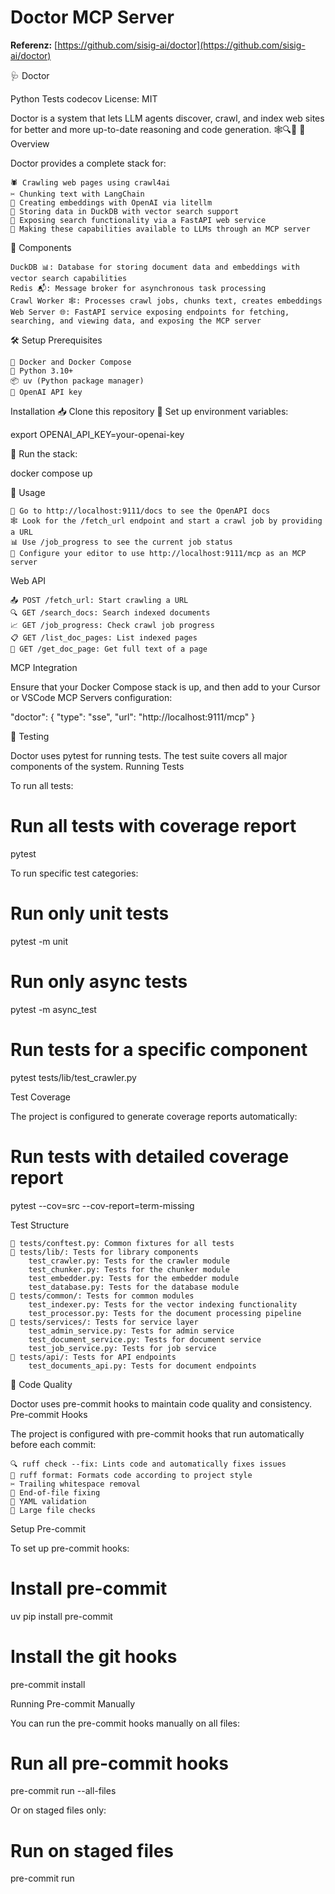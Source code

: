# Doctor MCP Server

**Referenz:** [https://github.com/sisig-ai/doctor](https://github.com/sisig-ai/doctor)

🩺 Doctor

Python Tests codecov License: MIT

Doctor is a system that lets LLM agents discover, crawl, and index web sites for better and more up-to-date reasoning and code generation. 🕸️🔍🧠
🌟 Overview

Doctor provides a complete stack for:

    🕷️ Crawling web pages using crawl4ai
    ✂️ Chunking text with LangChain
    🧩 Creating embeddings with OpenAI via litellm
    💾 Storing data in DuckDB with vector search support
    🚀 Exposing search functionality via a FastAPI web service
    🔌 Making these capabilities available to LLMs through an MCP server

🧩 Components

    DuckDB 📊: Database for storing document data and embeddings with vector search capabilities
    Redis 📬: Message broker for asynchronous task processing
    Crawl Worker 🕸️: Processes crawl jobs, chunks text, creates embeddings
    Web Server 🌐: FastAPI service exposing endpoints for fetching, searching, and viewing data, and exposing the MCP server

🛠️ Setup
Prerequisites

    🐳 Docker and Docker Compose
    🐍 Python 3.10+
    📦 uv (Python package manager)
    🔑 OpenAI API key

Installation
📥 Clone this repository
🔐 Set up environment variables:

export OPENAI_API_KEY=your-openai-key

🚀 Run the stack:

docker compose up

🚀 Usage

    📝 Go to http://localhost:9111/docs to see the OpenAPI docs
    🕸️ Look for the /fetch_url endpoint and start a crawl job by providing a URL
    📊 Use /job_progress to see the current job status
    🔌 Configure your editor to use http://localhost:9111/mcp as an MCP server

Web API

    📤 POST /fetch_url: Start crawling a URL
    🔍 GET /search_docs: Search indexed documents
    📈 GET /job_progress: Check crawl job progress
    📋 GET /list_doc_pages: List indexed pages
    📄 GET /get_doc_page: Get full text of a page

MCP Integration

Ensure that your Docker Compose stack is up, and then add to your Cursor or VSCode MCP Servers configuration:

"doctor": {
    "type": "sse",
    "url": "http://localhost:9111/mcp"
}

🧪 Testing

Doctor uses pytest for running tests. The test suite covers all major components of the system.
Running Tests

To run all tests:

# Run all tests with coverage report
pytest

To run specific test categories:

# Run only unit tests
pytest -m unit

# Run only async tests
pytest -m async_test

# Run tests for a specific component
pytest tests/lib/test_crawler.py

Test Coverage

The project is configured to generate coverage reports automatically:

# Run tests with detailed coverage report
pytest --cov=src --cov-report=term-missing

Test Structure

    📁 tests/conftest.py: Common fixtures for all tests
    📁 tests/lib/: Tests for library components
        test_crawler.py: Tests for the crawler module
        test_chunker.py: Tests for the chunker module
        test_embedder.py: Tests for the embedder module
        test_database.py: Tests for the database module
    📁 tests/common/: Tests for common modules
        test_indexer.py: Tests for the vector indexing functionality
        test_processor.py: Tests for the document processing pipeline
    📁 tests/services/: Tests for service layer
        test_admin_service.py: Tests for admin service
        test_document_service.py: Tests for document service
        test_job_service.py: Tests for job service
    📁 tests/api/: Tests for API endpoints
        test_documents_api.py: Tests for document endpoints

🧹 Code Quality

Doctor uses pre-commit hooks to maintain code quality and consistency.
Pre-commit Hooks

The project is configured with pre-commit hooks that run automatically before each commit:

    🔍 ruff check --fix: Lints code and automatically fixes issues
    🎨 ruff format: Formats code according to project style
    ✂️ Trailing whitespace removal
    📝 End-of-file fixing
    🔎 YAML validation
    📏 Large file checks

Setup Pre-commit

To set up pre-commit hooks:

# Install pre-commit
uv pip install pre-commit

# Install the git hooks
pre-commit install

Running Pre-commit Manually

You can run the pre-commit hooks manually on all files:

# Run all pre-commit hooks
pre-commit run --all-files

Or on staged files only:

# Run on staged files
pre-commit run 